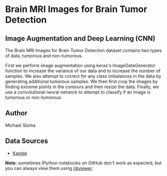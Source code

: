 # Brain MRI Images for Brain Tumor Detection
## Image Augmentation and Deep Learning (CNN)

The Brain MRI Images for Brain Tumor Detection dataset contains two types of data, tumorous and non-tumorous. 

First we perform image augmentation using keras's ImageDataGenerator function to increase the variance of our data and to increase the number of samples. We also attempt to correct for any class imbalances in the data by generating additional tumorous samples. We then first crop the images by finding extreme points in the contours and then resize the data. Finally, we use a convolutional neural network to attempt to classify if an image is tumorous or non-tumorous.

## Author
Michael Sloma

## Data Sources
* [Kaggle](https://www.kaggle.com/navoneel/brain-mri-images-for-brain-tumor-detection)


**Note:** sometimes IPython notebooks on GitHub don't work as expected, but you can always view them using [nbviewer](https://nbviewer.jupyter.org/).


